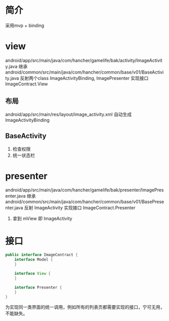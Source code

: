 # 简介
采用mvp + binding
# view
android/app/src/main/java/com/hancher/gamelife/bak/activity/ImageActivity.java
继承
android/common/src/main/java/com/hancher/common/base/v01/BaseActivity.java
反射两个class ImageActivityBinding, ImagePresenter
实现接口 ImageContract.View

## 布局
android/app/src/main/res/layout/image_activity.xml
自动生成 ImageActivityBinding

## BaseActivity
1. 检查权限
2. 统一状态栏


# presenter
android/app/src/main/java/com/hancher/gamelife/bak/presenter/ImagePresenter.java
继承
android/common/src/main/java/com/hancher/common/base/v01/BasePresenter.java
反射 ImageActivity
实现接口 ImageContract.Presenter

1. 拿到 mView 即 ImageActivity

# 接口
```java
public interface ImageContract {
    interface Model {
    }

    interface View {
    }

    interface Presenter {
    }
}
```
为实现同一类界面的统一调用，例如所有的列表页都需要实现的接口，宁可无用，不能缺失。